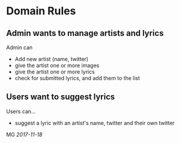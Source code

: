 # Domain Rules

## Admin wants to manage artists and lyrics

Admin can 

* Add new artist (name, twitter)
* give the artist one or more images
* give the artist one or more lyrics
* check for submitted lyrics, and add them to the list

## Users want to suggest lyrics

Users can...

* suggest a lyric with an artist's name, twitter and their own twitter 

MG
*2017-11-18*
